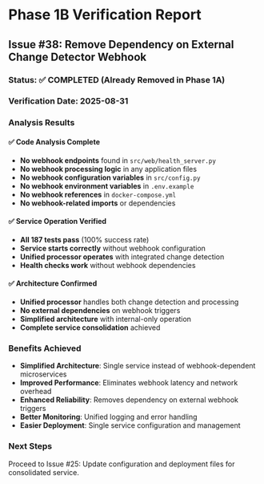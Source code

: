 # Phase 1B Verification Report

## Issue #38: Remove Dependency on External Change Detector Webhook

### Status: ✅ COMPLETED (Already Removed in Phase 1A)

### Verification Date: 2025-08-31

### Analysis Results

#### ✅ Code Analysis Complete
- **No webhook endpoints** found in `src/web/health_server.py`
- **No webhook processing logic** in any application files
- **No webhook configuration variables** in `src/config.py`
- **No webhook environment variables** in `.env.example`
- **No webhook references** in `docker-compose.yml`
- **No webhook-related imports** or dependencies

#### ✅ Service Operation Verified
- **All 187 tests pass** (100% success rate)
- **Service starts correctly** without webhook configuration
- **Unified processor operates** with integrated change detection
- **Health checks work** without webhook dependencies

#### ✅ Architecture Confirmed
- **Unified processor** handles both change detection and processing
- **No external dependencies** on webhook triggers
- **Simplified architecture** with internal-only operation
- **Complete service consolidation** achieved

### Benefits Achieved
- **Simplified Architecture**: Single service instead of webhook-dependent microservices
- **Improved Performance**: Eliminates webhook latency and network overhead
- **Enhanced Reliability**: Removes dependency on external webhook triggers
- **Better Monitoring**: Unified logging and error handling
- **Easier Deployment**: Single service configuration and management

### Next Steps
Proceed to Issue #25: Update configuration and deployment files for consolidated service.
